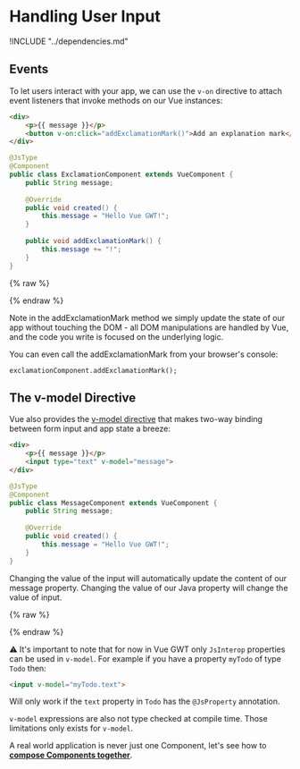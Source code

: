 # Handling User Input

!INCLUDE "../dependencies.md"

## Events
To let users interact with your app, we can use the `v-on` directive to attach event listeners that invoke methods on our Vue instances:

```html
<div>
    <p>{{ message }}</p>
    <button v-on:click="addExclamationMark()">Add an explanation mark</button>
</div>
```

```java
@JsType
@Component
public class ExclamationComponent extends VueComponent {
    public String message;
    
    @Override
    public void created() {
        this.message = "Hello Vue GWT!";
    }
    
    public void addExclamationMark() {
        this.message += "!";
    }
}
```

{% raw %}
<p class="example-container" data-name="exclamationComponent">
    <span id="exclamationComponent"></span>
</p>
{% endraw %}

Note in the addExclamationMark method we simply update the state of our app without touching the DOM - all DOM manipulations are handled by Vue, and the code you write is focused on the underlying logic.

You can even call the addExclamationMark from your browser's console:
```
exclamationComponent.addExclamationMark();
```

## The v-model Directive

Vue also provides the [v-model directive](../forms.md) that makes two-way binding between form input and app state a breeze:
```html
<div>
    <p>{{ message }}</p>
    <input type="text" v-model="message">
</div>
```

```java
@JsType
@Component
public class MessageComponent extends VueComponent {
    public String message;
    
    @Override
    public void created() {
        this.message = "Hello Vue GWT!";
    }
}
```

Changing the value of the input will automatically update the content of our message property.
Changing the value of our Java property will change the value of input.

{% raw %}
<p class="example-container" data-name="messageComponent">
    <span id="messageComponent"></span>
</p>
{% endraw %}

⚠️  It's important to note that for now in Vue GWT only `JsInterop` properties can be used in `v-model`.
For example if you have a property `myTodo` of type `Todo` then:
```html
<input v-model="myTodo.text">
```
Will only work if the `text` property in `Todo` has the `@JsProperty` annotation.

`v-model` expressions are also not type checked at compile time.
Those limitations only exists for `v-model`.

A real world application is never just one Component, let's see how to **[compose Components together](./composing-with-components.md)**.